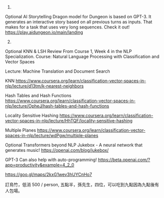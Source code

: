 1.
Optional AI Storytelling
Dragon model for Dungeon is based on GPT-3. It generates an interactive story based on all previous turns as inputs. That makes for a task that uses very long sequences. Check it out! 
https://play.aidungeon.io/main/landing



2.
Optional KNN & LSH Review
From Course 1, Week 4 in the NLP Specialization.
Course: Natural Language Processing with Classification and Vector Spaces

Lecture: Machine Translation and Document Search

KNN
https://www.coursera.org/learn/classification-vector-spaces-in-nlp/lecture/d13tm/k-nearest-neighbors

Hash Tables and Hash Functions
https://www.coursera.org/learn/classification-vector-spaces-in-nlp/lecture/OpheJ/hash-tables-and-hash-functions

Locality Sensitive Hashing
https://www.coursera.org/learn/classification-vector-spaces-in-nlp/lecture/HhTQF/locality-sensitive-hashing

Multiple Planes
https://www.coursera.org/learn/classification-vector-spaces-in-nlp/lecture/wdPgw/multiple-planes





Optional Transformers beyond NLP
Jukebox - A neural network that generates music!
https://openai.com/blog/jukebox/

GPT-3 Can also help with auto-programming!
https://beta.openai.com/?app=productivity&example=4_2_0


https://goo.gl/maps/2kxG1wev3hUYCnHo7

訂鳥竹，低消 500 / person, 五點半，孫先生，四位，可以吃到九點因為九點後有人包場。

